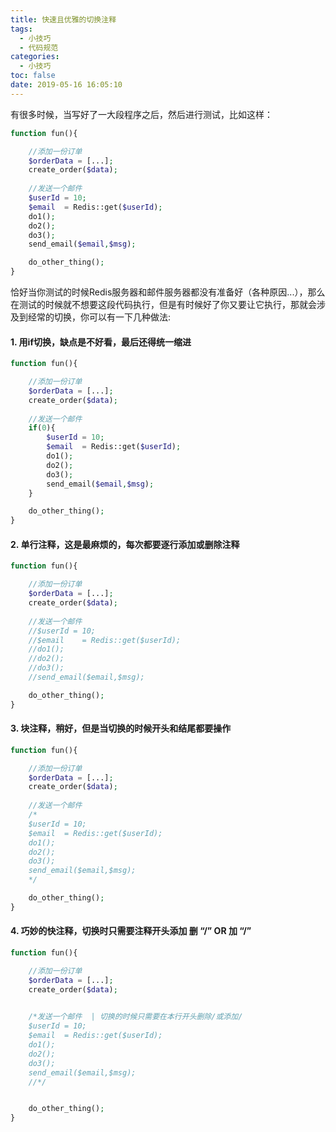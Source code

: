 ```yaml
---
title: 快速且优雅的切换注释
tags:
  - 小技巧
  - 代码规范
categories:
  - 小技巧
toc: false
date: 2019-05-16 16:05:10
---
```


有很多时候，当写好了一大段程序之后，然后进行测试，比如这样：
```php
function fun(){

	//添加一份订单
	$orderData = [...];
	create_order($data);
	
	//发送一个邮件
	$userId = 10;
	$email 	= Redis::get($userId);
	do1();
	do2();
	do3();
	send_email($email,$msg);

	do_other_thing();
}
```

恰好当你测试的时候Redis服务器和邮件服务器都没有准备好（各种原因...），那么在测试的时候就不想要这段代码执行，但是有时候好了你又要让它执行，那就会涉及到经常的切换，你可以有一下几种做法:


#### 1. 用if切换，缺点是不好看，最后还得统一缩进
```php
function fun(){

	//添加一份订单
	$orderData = [...];
	create_order($data);
	
	//发送一个邮件
	if(0){
		$userId = 10;
		$email 	= Redis::get($userId);
		do1();
		do2();
		do3();
		send_email($email,$msg);
	}

	do_other_thing();
}
```

#### 2. 单行注释，这是最麻烦的，每次都要逐行添加或删除注释
```php
function fun(){

	//添加一份订单
	$orderData = [...];
	create_order($data);
	
	//发送一个邮件
	//$userId = 10;
	//$email 	= Redis::get($userId);
	//do1();
	//do2();
	//do3();
	//send_email($email,$msg);

	do_other_thing();
}
```

#### 3. 块注释，稍好，但是当切换的时候开头和结尾都要操作
```php
function fun(){

	//添加一份订单
	$orderData = [...];
	create_order($data);
	
	//发送一个邮件
	/*
	$userId = 10;
	$email 	= Redis::get($userId);
	do1();
	do2();
	do3();
	send_email($email,$msg);
	*/

	do_other_thing();
}
```


#### 4. 巧妙的快注释，切换时只需要注释开头添加 删 “/” OR 加 “/”
```php
function fun(){

	//添加一份订单
	$orderData = [...];
	create_order($data);
	

	/*发送一个邮件  | 切换的时候只需要在本行开头删除/或添加/
	$userId = 10;
	$email 	= Redis::get($userId);
	do1();
	do2();
	do3();
	send_email($email,$msg);
	//*/


	do_other_thing();
}
```